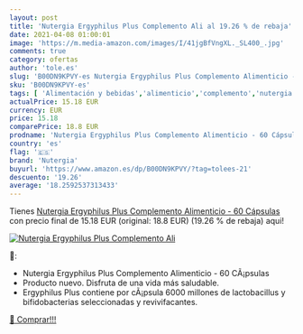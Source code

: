 ```yaml
---
layout: post
title: 'Nutergia Ergyphilus Plus Complemento Ali al 19.26 % de rebaja'
date: 2021-04-08 01:00:01
image: 'https://m.media-amazon.com/images/I/41jgBfVngXL._SL400_.jpg'
comments: true
category: ofertas
author: 'tole.es'
slug: 'B00DN9KPVY-es Nutergia Ergyphilus Plus Complemento Alimenticio - 60...'
sku: 'B00DN9KPVY-es'
tags: [ 'Alimentación y bebidas','alimenticio','complemento','nutergia', ]
actualPrice: 15.18 EUR
currency: EUR
price: 15.18
comparePrice: 18.8 EUR
prodname: 'Nutergia Ergyphilus Plus Complemento Alimenticio - 60 Cápsulas'
country: 'es'
flag: '🇪🇸'
brand: 'Nutergia'
buyurl: 'https://www.amazon.es/dp/B00DN9KPVY/?tag=tolees-21'
descuento: '19.26'
average: '18.2592537313433'
---
```


Tienes [Nutergia Ergyphilus Plus Complemento Alimenticio - 60 Cápsulas](https://www.amazon.es/dp/B00DN9KPVY/?tag=tolees-21) con precio final de  15.18 EUR (original: 18.8 EUR) (19.26 %  de rebaja) aqui!

[![Nutergia Ergyphilus Plus Complemento Ali](https://m.media-amazon.com/images/I/41jgBfVngXL._SL400_.jpg)](https://www.amazon.es/dp/B00DN9KPVY/?tag=tolees-21)

🔎:

- Nutergia Ergyphilus Plus Complemento Alimenticio - 60 CÃ¡psulas
- Producto nuevo. Disfruta de una vida más saludable.
- Ergyphilus Plus contiene por cÃ¡psula 6000 millones de lactobacillus y bifidobacterias seleccionadas y revivifacantes.

[🛒 Comprar!!!](https://www.amazon.es/dp/B00DN9KPVY/?tag=tolees-21)
